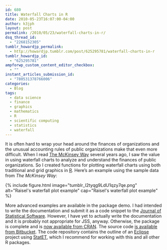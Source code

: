```yaml
---
id: 680
title: Waterfall Charts in R
date: 2010-05-23T16:07:00-04:00
author: k3jph
layout: post
permalink: /2010/05/23/waterfall-charts-in-r/
dsq_thread_id:
  - "2268152305"
tumblr_howardjp_permalink:
  - http://howardjp.tumblr.com/post/625295781/waterfall-charts-in-r
tumblr_howardjp_id:
  - "625295781"
ampforwp_custom_content_editor_checkbox:
  - ""
instant_articles_submission_id:
  - "780531378766006"
categories:
  - Blog
tags:
  - data science
  - finance
  - graphics
  - mathematics
  - R
  - scientific computing
  - statistics
  - waterfall
---
```

It is often hard to wrap your head around the finances of organizations and the unusual accounting rules of public organizations make that even more difficult. When I read [The McKinsey Way](http://books.google.com/books?id=UtNZZU6JLiQC&lpg=PP1&dq=mckinsey%20way&pg=PP1#v=onepage&q&f=false) several years ago, I saw the value in using waterfall charts to analyze and understand the finances of public organizations. So I created functions for plotting waterfall charts using both traditional and grid graphics in [R](http://www.r-project.org/). Here’s an example using the sample data from _The McKinsey Way_:

{% include figure.html image="tumblr_l2tyqg9LdU1qzy7qe.png"
   alt="Raisel's waterfall plot example"
   cap="Raisel's waterfall plot example" %}

More advanced examples are available in the package demo. I had intended to write the documentation and submit it as a code snippet to the [Journal of Statistical Software](http://www.jstatsoft.org/). However, I have yet to actually write the documentation and it is probably not appropriate for JSS, anyway. Otherwise, the package is complete and is [now available from CRAN](http://cran.r-project.org/web/packages/waterfall/index.html). The source code [is available from Bitbucket](http://bitbucket.org/howardjp/waterfall). The code repository contains the outline of an [Eclipse](http://www.eclipse.org/) project using [StatET](http://www.walware.de/goto/statet), which I recommend for working with this and all other R packages.
